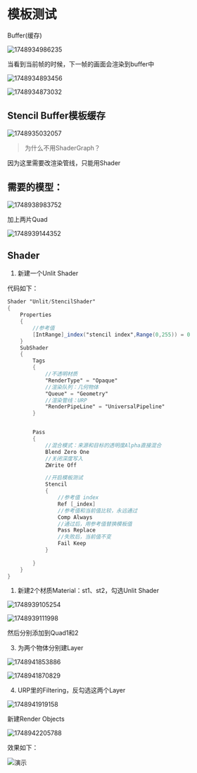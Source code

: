 # 模板测试

Buffer(缓存)

![1748934986235](https://img2023.cnblogs.com/blog/3614909/202506/3614909-20250603175506175-1390682726.png)

当看到当前帧的时候，下一帧的画面会渲染到buffer中

![1748934893456](https://img2023.cnblogs.com/blog/3614909/202506/3614909-20250603175506595-736224833.png)

![1748934873032](https://img2023.cnblogs.com/blog/3614909/202506/3614909-20250603175506866-233478254.png)

## Stencil Buffer模板缓存

![1748935032057](https://img2023.cnblogs.com/blog/3614909/202506/3614909-20250603175507172-1086899163.png)

> 为什么不用ShaderGraph？

因为这里需要改渲染管线，只能用Shader

## 需要的模型：

![1748938983752](https://img2023.cnblogs.com/blog/3614909/202506/3614909-20250603175507446-2138026603.png)

加上两片Quad

![1748939144352](https://img2023.cnblogs.com/blog/3614909/202506/3614909-20250603175507707-2128968331.png)

## Shader

1. 新建一个Unlit Shader

代码如下：

```glsl
Shader "Unlit/StencilShader"
{
    Properties
    {
        //参考值
        [IntRange]_index("stencil index",Range(0,255)) = 0
    }
    SubShader
    {
        Tags
        {
            //不透明材质
            "RenderType" = "Opaque"
            //渲染队列：几何物体
            "Queue" = "Geometry"
            //渲染管线：URP
            "RenderPipeLine" = "UniversalPipeline"
        }


        Pass
        {
            //混合模式：来源和目标的透明度Alpha直接混合
            Blend Zero One
            //关闭深度写入
            ZWrite Off

            //开启模板测试
            Stencil
            {
                //参考值 index
                Ref [_index]
                //参考值和当前值比较，永远通过
                Comp Always
                //通过后，用参考值替换模板值
                Pass Replace
                //失败后，当前值不变
                Fail Keep
            }
            
        }
    }
}

```



1. 新建2个材质Material：st1、st2，勾选Unlit Shader

![1748939105254](https://img2023.cnblogs.com/blog/3614909/202506/3614909-20250603175507968-968889545.png)

![1748939111998](https://img2023.cnblogs.com/blog/3614909/202506/3614909-20250603175508233-164338333.png)

然后分别添加到Quad1和2

3. 为两个物体分别建Layer

![1748941853886](https://img2023.cnblogs.com/blog/3614909/202506/3614909-20250603175508447-1161265683.png)

![1748941870829](https://img2023.cnblogs.com/blog/3614909/202506/3614909-20250603175508638-1690150343.png)

4. URP里的Filtering，反勾选这两个Layer

![1748941919158](https://img2023.cnblogs.com/blog/3614909/202506/3614909-20250603175508838-1483575307.png)

新建Render Objects

![1748942205788](https://img2023.cnblogs.com/blog/3614909/202506/3614909-20250603175509090-1180740982.png)

效果如下：

![演示](https://img2023.cnblogs.com/blog/3614909/202506/3614909-20250603175509819-1845953759.gif)
